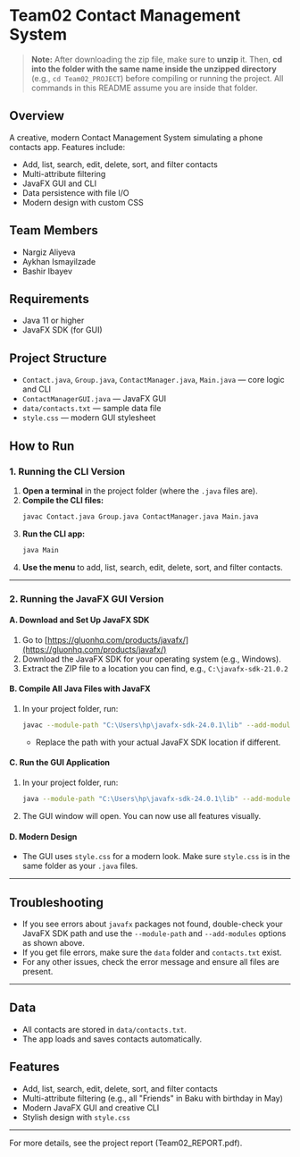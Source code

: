 # Team02 Contact Management System

> **Note:** After downloading the zip file, make sure to **unzip** it. Then, **cd into the folder with the same name inside the unzipped directory** (e.g., `cd Team02_PROJECT`) before compiling or running the project. All commands in this README assume you are inside that folder.

## Overview
A creative, modern Contact Management System simulating a phone contacts app. Features include:
- Add, list, search, edit, delete, sort, and filter contacts
- Multi-attribute filtering
- JavaFX GUI and CLI
- Data persistence with file I/O
- Modern design with custom CSS

## Team Members
- Nargiz Aliyeva
- Aykhan Ismayilzade
- Bashir Ibayev

## Requirements
- Java 11 or higher
- JavaFX SDK (for GUI)

## Project Structure
- `Contact.java`, `Group.java`, `ContactManager.java`, `Main.java` — core logic and CLI
- `ContactManagerGUI.java` — JavaFX GUI
- `data/contacts.txt` — sample data file
- `style.css` — modern GUI stylesheet

## How to Run

### 1. **Running the CLI Version**

1. **Open a terminal** in the project folder (where the `.java` files are).
2. **Compile the CLI files:**
   ```sh
   javac Contact.java Group.java ContactManager.java Main.java
   ```
3. **Run the CLI app:**
   ```sh
   java Main
   ```
4. **Use the menu** to add, list, search, edit, delete, sort, and filter contacts.

---

### 2. **Running the JavaFX GUI Version**

#### **A. Download and Set Up JavaFX SDK**
1. Go to [https://gluonhq.com/products/javafx/](https://gluonhq.com/products/javafx/)
2. Download the JavaFX SDK for your operating system (e.g., Windows).
3. Extract the ZIP file to a location you can find, e.g., `C:\javafx-sdk-21.0.2`

#### **B. Compile All Java Files with JavaFX**
1. In your project folder, run:
   ```sh
   javac --module-path "C:\Users\hp\javafx-sdk-24.0.1\lib" --add-modules javafx.controls,javafx.fxml *.java
   ```
   - Replace the path with your actual JavaFX SDK location if different.

#### **C. Run the GUI Application**
1. In your project folder, run:
   ```sh
   java --module-path "C:\Users\hp\javafx-sdk-24.0.1\lib" --add-modules javafx.controls,javafx.fxml ContactManagerGUI
   ```
2. The GUI window will open. You can now use all features visually.

#### **D. Modern Design**
- The GUI uses `style.css` for a modern look. Make sure `style.css` is in the same folder as your `.java` files.

---

## **Troubleshooting**
- If you see errors about `javafx` packages not found, double-check your JavaFX SDK path and use the `--module-path` and `--add-modules` options as shown above.
- If you get file errors, make sure the `data` folder and `contacts.txt` exist.
- For any other issues, check the error message and ensure all files are present.

---

## Data
- All contacts are stored in `data/contacts.txt`.
- The app loads and saves contacts automatically.

## Features
- Add, list, search, edit, delete, sort, and filter contacts
- Multi-attribute filtering (e.g., all "Friends" in Baku with birthday in May)
- Modern JavaFX GUI and creative CLI
- Stylish design with `style.css`

---
For more details, see the project report (Team02_REPORT.pdf). 
